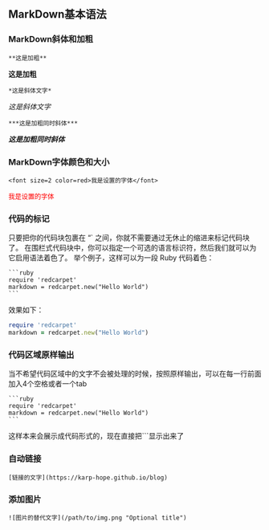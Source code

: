 ## MarkDown基本语法

### MarkDown斜体和加粗

```
**这是加粗**
```

**这是加粗**

```
*这是斜体文字*
```

*这是斜体文字*

```
***这是加粗同时斜体***
```

***这是加粗同时斜体***

### MarkDown字体颜色和大小

```
<font size=2 color=red>我是设置的字体</font>
```

<font size=2 color=red>我是设置的字体</font>

### 代码的标记

只要把你的代码块包裹在 “` 之间，你就不需要通过无休止的缩进来标记代码块了。 在围栏式代码块中，你可以指定一个可选的语言标识符，然后我们就可以为它启用语法着色了。 举个例子，这样可以为一段 Ruby 代码着色：

    ```ruby
    require 'redcarpet'
    markdown = redcarpet.new("Hello World")
    ```
效果如下：

```ruby
require 'redcarpet'
markdown = redcarpet.new("Hello World")
```

### 代码区域原样输出

当不希望代码区域中的文字不会被处理的时候，按照原样输出，可以在每一行前面加入4个空格或者一个tab

    ```ruby
    require 'redcarpet'
    markdown = redcarpet.new("Hello World")
    ```
这样本来会展示成代码形式的，现在直接把```显示出来了

### 自动链接

```
[链接的文字](https://karp-hope.github.io/blog)
```

### 添加图片

```
![图片的替代文字](/path/to/img.png "Optional title")
```

